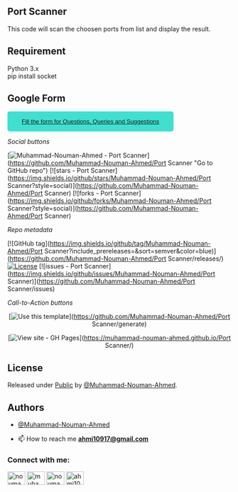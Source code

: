 ## Port Scanner 

This code will scan the choosen ports from list and display the result.

## Requirement
Python 3.x \
pip install socket

## Google Form

<button style="background-color: turquoise; border: none; border-radius: 5px; color: #333; padding: 15px 32px"><a href="https://docs.google.com/forms/d/e/1FAIpQLSdhxR5JdOb_pjtQb48Ax8JbJfkbcCyCeYLBWxHQ02u7z5oKag/viewform?usp=sf_link" target="blank"> Fill the form for Questions, Queries and Suggestions</a></button>

_Social buttons_

[![Muhammad-Nouman-Ahmed - Port Scanner](https://img.shields.io/static/v1?label=Muhammad-Nouman-Ahmed&message=Port+Scanner&color=blue&logo=github)](https://github.com/Muhammad-Nouman-Ahmed/Port Scanner "Go to GitHub repo")
[![stars - Port Scanner](https://img.shields.io/github/stars/Muhammad-Nouman-Ahmed/Port Scanner?style=social)](https://github.com/Muhammad-Nouman-Ahmed/Port Scanner)
[![forks - Port Scanner](https://img.shields.io/github/forks/Muhammad-Nouman-Ahmed/Port Scanner?style=social)](https://github.com/Muhammad-Nouman-Ahmed/Port Scanner)

_Repo metadata_


[![GitHub tag](https://img.shields.io/github/tag/Muhammad-Nouman-Ahmed/Port Scanner?include_prereleases=&sort=semver&color=blue)](https://github.com/Muhammad-Nouman-Ahmed/Port Scanner/releases/)
[![License](https://img.shields.io/badge/License-Public-blue)](#license)
[![issues - Port Scanner](https://img.shields.io/github/issues/Muhammad-Nouman-Ahmed/Port Scanner)](https://github.com/Muhammad-Nouman-Ahmed/Port Scanner/issues)

_Call-to-Action buttons_

<div align="center">

[![Use this template](https://img.shields.io/badge/Generate-Use_this_template-2ea44f?style=for-the-badge)](https://github.com/Muhammad-Nouman-Ahmed/Port Scanner/generate)

[![View site - GH Pages](https://img.shields.io/badge/View_site-GH_Pages-2ea44f?style=for-the-badge)](https://muhammad-nouman-ahmed.github.io/Port Scanner/)

</div>


</div>


## License

Released under [Public](/LICENSE) by [@Muhammad-Nouman-Ahmed](https://github.com/Muhammad-Nouman-Ahmed).

## Authors

- [@Muhammad-Nouman-Ahmed](https://github.com/Muhammad-Nouman-Ahmed)


- 📫 How to reach me **ahmi10917@gmail.com**

<h3 align="left">Connect with me:</h3>
<p align="left">
<a href="https://twitter.com/nouman_music" target="blank"><img align="center" src="https://raw.githubusercontent.com/rahuldkjain/github-profile-readme-generator/master/src/images/icons/Social/twitter.svg" alt="nouman_music" height="30" width="40" /></a>
<a href="https://linkedin.com/in/muhammad-nouman-ahmed" target="blank"><img align="center" src="https://raw.githubusercontent.com/rahuldkjain/github-profile-readme-generator/master/src/images/icons/Social/linked-in-alt.svg" alt="muhammad-nouman-ahmed" height="30" width="40" /></a>
<a href="https://instagram.com/nouman_music" target="blank"><img align="center" src="https://raw.githubusercontent.com/rahuldkjain/github-profile-readme-generator/master/src/images/icons/Social/instagram.svg" alt="nouman_music" height="30" width="40" /></a>
<a href="https://www.hackerrank.com/ahmi10917" target="blank"><img align="center" src="https://raw.githubusercontent.com/rahuldkjain/github-profile-readme-generator/master/src/images/icons/Social/hackerrank.svg" alt="ahmi10917" height="30" width="40" /></a>
</p>


